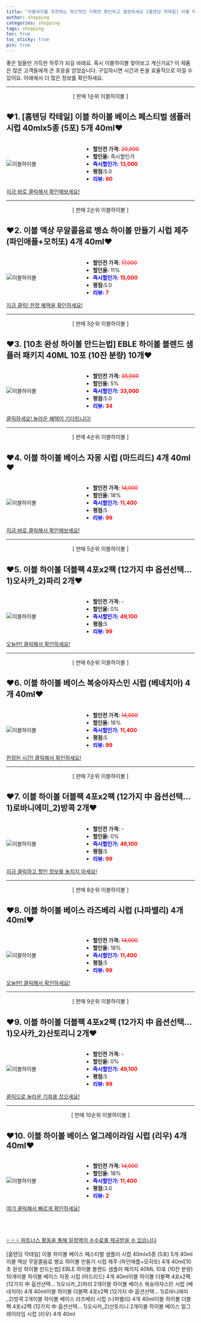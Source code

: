 ```yaml
---
title: "이블하이볼 추천하는 혁신적인 기획전 확인하고 결정하세요 [홈텐딩 칵테일] 이블 하이볼 베이스"
author: shopping
categories: shopping
tags: shopping
toc: true
toc_sticky: true
pin: true
---
```

좋은 일들만 가득한 하루가 되길 바래요. 혹시 이블하이볼 찾아보고 계신가요?  이 제품은 많은 고객들에게 큰 호응을 얻었습니다. 구입하시면 시간과 돈을 효율적으로 아낄 수 있어요. 아래에서 더 많은 정보를 확인하세요.

---
<p class="toplist" style="margin: 0 auto; display: block; width: fit-content;">[ 판매 1순위 이블하이볼 ]</p>

<h2><strong>❤️1. [홈텐딩 칵테일] 이블 하이볼 베이스 페스티벌 샘플러 시럽 40mlx5종 (5포) 5개 40ml❤️</strong></h2>

<div style="display: flex; align-items: center;">
    <div style="flex: 0.4;">
        <img src="https://thumbnail7.coupangcdn.com/thumbnails/remote/230x230ex/image/0715_beverages_69k_b5/b00a/b2f59dcf6e1a64779d787bdf8bf3d9e7060d5f238999b7cb9674e905c47a.jpg" alt="이블하이볼" style="max-width: 100%;">
    </div>
    <div style="flex: 0.6; margin-left: 10px;">
        <ul>
            <li><strong>할인전 가격:</strong> <del style="color: red;">20,000</del></li>
            <li><strong>할인율:</strong> 즉시할인가</li>
            <li><span style='color:blue'><strong>즉시할인가:</strong></span> <span style='color:red'><strong>13,000</strong></span></li>
            <li><strong>평점:</strong>5.0</li>
            <li><span style='color:blue'><strong>리뷰:</strong></span> <span style='color:red'><strong>60</strong></span></li>
        </ul>
    </div>
</div>
<div class="center">
    <a href="https://selin100587.github.io?lptag=AF9450613&subid=githubio&pageKey=7794653881&traceid=V0-153&itemId=21095643610&vendorItemId=88157639197" class="myButton">
        지금 바로 클릭해서 확인해보세요!
    </a>
</div>


---
<p class="toplist" style="margin: 0 auto; display: block; width: fit-content;">[ 판매 2순위 이블하이볼 ]</p>

<h2><strong>❤️2. 이블 액상 무알콜음료 뱅쇼 하이볼 만들기 시럽 제주 (파인애플+모히또) 4개 40ml❤️</strong></h2>

<div style="display: flex; align-items: center;">
    <div style="flex: 0.4;">
        <img src="https://thumbnail9.coupangcdn.com/thumbnails/remote/230x230ex/image/0715_beverages_69k_b10/e4ad/7a54ae3d39cacdda3643278a28b9e2264b437aa98ede928d6a03693e477b.jpg" alt="이블하이볼" style="max-width: 100%;">
    </div>
    <div style="flex: 0.6; margin-left: 10px;">
        <ul>
            <li><strong>할인전 가격:</strong> <del style="color: red;">17,000</del></li>
            <li><strong>할인율:</strong> 11%</li>
            <li><span style='color:blue'><strong>즉시할인가:</strong></span> <span style='color:red'><strong>15,000</strong></span></li>
            <li><strong>평점:</strong>5.0</li>
            <li><span style='color:blue'><strong>리뷰:</strong></span> <span style='color:red'><strong>7</strong></span></li>
        </ul>
    </div>
</div>
<div class="center">
    <a href="https://selin100587.github.io?lptag=AF9450613&subid=githubio&pageKey=7837782692&traceid=V0-153&itemId=21328508720&vendorItemId=88387139187" class="myButton">
        지금 클릭! 한정 혜택을 확인하세요!
    </a>
</div>


---
<p class="toplist" style="margin: 0 auto; display: block; width: fit-content;">[ 판매 3순위 이블하이볼 ]</p>

<h2><strong>❤️3. [10초 완성 하이볼 만드는법] EBLE 하이볼 블렌드 샘플러 패키지 40ML 10포 (10잔 분량) 10개❤️</strong></h2>

<div style="display: flex; align-items: center;">
    <div style="flex: 0.4;">
        <img src="https://thumbnail8.coupangcdn.com/thumbnails/remote/230x230ex/image/0715_beverages_69k_b5/4b41/10b234f0cd755ba88d4040ee4173db61959b39ce8f8579c9c3eb9eb990bf.jpg" alt="이블하이볼" style="max-width: 100%;">
    </div>
    <div style="flex: 0.6; margin-left: 10px;">
        <ul>
            <li><strong>할인전 가격:</strong> <del style="color: red;">35,000</del></li>
            <li><strong>할인율:</strong> 5%</li>
            <li><span style='color:blue'><strong>즉시할인가:</strong></span> <span style='color:red'><strong>33,000</strong></span></li>
            <li><strong>평점:</strong>5.0</li>
            <li><span style='color:blue'><strong>리뷰:</strong></span> <span style='color:red'><strong>34</strong></span></li>
        </ul>
    </div>
</div>
<div class="center">
    <a href="https://selin100587.github.io?lptag=AF9450613&subid=githubio&pageKey=7381366951&traceid=V0-153&itemId=19063468000&vendorItemId=81879077331" class="myButton">
        클릭하세요! 놀라운 혜택이 기다립니다!
    </a>
</div>


---
<p class="toplist" style="margin: 0 auto; display: block; width: fit-content;">[ 판매 4순위 이블하이볼 ]</p>

<h2><strong>❤️4. 이블 하이볼 베이스 자몽 시럽 (마드리드) 4개 40ml❤️</strong></h2>

<div style="display: flex; align-items: center;">
    <div style="flex: 0.4;">
        <img src="https://thumbnail9.coupangcdn.com/thumbnails/remote/230x230ex/image/vendor_inventory/fa70/246f874122aede1bad970216f90c480cda780b1affe11b7b4958205744e7.jpg" alt="이블하이볼" style="max-width: 100%;">
    </div>
    <div style="flex: 0.6; margin-left: 10px;">
        <ul>
            <li><strong>할인전 가격:</strong> <del style="color: red;">14,000</del></li>
            <li><strong>할인율:</strong> 18%</li>
            <li><span style='color:blue'><strong>즉시할인가:</strong></span> <span style='color:red'><strong>11,400</strong></span></li>
            <li><strong>평점:</strong>5</li>
            <li><span style='color:blue'><strong>리뷰:</strong></span> <span style='color:red'><strong>99</strong></span></li>
        </ul>
    </div>
</div>
<div class="center">
    <a href="https://selin100587.github.io?lptag=AF9450613&subid=githubio&pageKey=7872519308&traceid=V0-153&itemId=21509464726&vendorItemId=88562974366" class="myButton">
        지금 바로 클릭해서 확인해보세요!
    </a>
</div>


---
<p class="toplist" style="margin: 0 auto; display: block; width: fit-content;">[ 판매 5순위 이블하이볼 ]</p>

<h2><strong>❤️5. 이블 하이볼 더블팩 4포x2팩 (12가지 中 옵션선택... 1)오사카_2)파리 2개❤️</strong></h2>

<div style="display: flex; align-items: center;">
    <div style="flex: 0.4;">
        <img src="https://thumbnail8.coupangcdn.com/thumbnails/remote/230x230ex/image/vendor_inventory/de71/811d933ca56c2ae29e4d64bd91d69356afdabc37455c83ee497372e9b6db.jpg" alt="이블하이볼" style="max-width: 100%;">
    </div>
    <div style="flex: 0.6; margin-left: 10px;">
        <ul>
            <li><strong>할인전 가격:</strong> <del style="color: red;">-</del></li>
            <li><strong>할인율:</strong> 0%</li>
            <li><span style='color:blue'><strong>즉시할인가:</strong></span> <span style='color:red'><strong>49,100</strong></span></li>
            <li><strong>평점:</strong>5</li>
            <li><span style='color:blue'><strong>리뷰:</strong></span> <span style='color:red'><strong>99</strong></span></li>
        </ul>
    </div>
</div>
<div class="center">
    <a href="https://selin100587.github.io?lptag=AF9450613&subid=githubio&pageKey=8245817722&traceid=V0-153&itemId=23537043301&vendorItemId=90795785216" class="myButton">
        오늘만! 클릭해서 확인하세요!
    </a>
</div>


---
<p class="toplist" style="margin: 0 auto; display: block; width: fit-content;">[ 판매 6순위 이블하이볼 ]</p>

<h2><strong>❤️6. 이블 하이볼 베이스 복숭아자스민 시럽 (베네치아) 4개 40ml❤️</strong></h2>

<div style="display: flex; align-items: center;">
    <div style="flex: 0.4;">
        <img src="https://thumbnail9.coupangcdn.com/thumbnails/remote/230x230ex/image/vendor_inventory/571f/593a666899b45b07b7a5adbc92c1c1247a1171200c4a338778b1bf74a28f.jpg" alt="이블하이볼" style="max-width: 100%;">
    </div>
    <div style="flex: 0.6; margin-left: 10px;">
        <ul>
            <li><strong>할인전 가격:</strong> <del style="color: red;">14,000</del></li>
            <li><strong>할인율:</strong> 18%</li>
            <li><span style='color:blue'><strong>즉시할인가:</strong></span> <span style='color:red'><strong>11,400</strong></span></li>
            <li><strong>평점:</strong>5</li>
            <li><span style='color:blue'><strong>리뷰:</strong></span> <span style='color:red'><strong>99</strong></span></li>
        </ul>
    </div>
</div>
<div class="center">
    <a href="https://selin100587.github.io?lptag=AF9450613&subid=githubio&pageKey=7872587865&traceid=V0-153&itemId=21509798684&vendorItemId=88563306371" class="myButton">
        한정된 시간! 클릭해서 확인하세요!
    </a>
</div>


---
<p class="toplist" style="margin: 0 auto; display: block; width: fit-content;">[ 판매 7순위 이블하이볼 ]</p>

<h2><strong>❤️7. 이블 하이볼 더블팩 4포x2팩 (12가지 中 옵션선택... 1)로바니에미_2)방콕 2개❤️</strong></h2>

<div style="display: flex; align-items: center;">
    <div style="flex: 0.4;">
        <img src="https://thumbnail8.coupangcdn.com/thumbnails/remote/230x230ex/image/vendor_inventory/de71/811d933ca56c2ae29e4d64bd91d69356afdabc37455c83ee497372e9b6db.jpg" alt="이블하이볼" style="max-width: 100%;">
    </div>
    <div style="flex: 0.6; margin-left: 10px;">
        <ul>
            <li><strong>할인전 가격:</strong> <del style="color: red;">-</del></li>
            <li><strong>할인율:</strong> 0%</li>
            <li><span style='color:blue'><strong>즉시할인가:</strong></span> <span style='color:red'><strong>49,100</strong></span></li>
            <li><strong>평점:</strong>5</li>
            <li><span style='color:blue'><strong>리뷰:</strong></span> <span style='color:red'><strong>99</strong></span></li>
        </ul>
    </div>
</div>
<div class="center">
    <a href="https://selin100587.github.io?lptag=AF9450613&subid=githubio&pageKey=7859405014&traceid=V0-153&itemId=23537043421&vendorItemId=90795784538" class="myButton">
        지금 클릭하고 할인 정보를 놓치지 마세요!
    </a>
</div>


---
<p class="toplist" style="margin: 0 auto; display: block; width: fit-content;">[ 판매 8순위 이블하이볼 ]</p>

<h2><strong>❤️8. 이블 하이볼 베이스 라즈베리 시럽 (나파밸리) 4개 40ml❤️</strong></h2>

<div style="display: flex; align-items: center;">
    <div style="flex: 0.4;">
        <img src="https://thumbnail7.coupangcdn.com/thumbnails/remote/230x230ex/image/vendor_inventory/7d86/adce34b00884d7fb37cb0c382320df65c194bcd16e00610aad31860d9ed8.jpg" alt="이블하이볼" style="max-width: 100%;">
    </div>
    <div style="flex: 0.6; margin-left: 10px;">
        <ul>
            <li><strong>할인전 가격:</strong> <del style="color: red;">14,000</del></li>
            <li><strong>할인율:</strong> 18%</li>
            <li><span style='color:blue'><strong>즉시할인가:</strong></span> <span style='color:red'><strong>11,400</strong></span></li>
            <li><strong>평점:</strong>5</li>
            <li><span style='color:blue'><strong>리뷰:</strong></span> <span style='color:red'><strong>99</strong></span></li>
        </ul>
    </div>
</div>
<div class="center">
    <a href="https://selin100587.github.io?lptag=AF9450613&subid=githubio&pageKey=7872584323&traceid=V0-153&itemId=21509782448&vendorItemId=88563290114" class="myButton">
        오늘만! 클릭해서 확인하세요!
    </a>
</div>


---
<p class="toplist" style="margin: 0 auto; display: block; width: fit-content;">[ 판매 9순위 이블하이볼 ]</p>

<h2><strong>❤️9. 이블 하이볼 더블팩 4포x2팩 (12가지 中 옵션선택... 1)오사카_2)산토리니 2개❤️</strong></h2>

<div style="display: flex; align-items: center;">
    <div style="flex: 0.4;">
        <img src="https://thumbnail8.coupangcdn.com/thumbnails/remote/230x230ex/image/vendor_inventory/de71/811d933ca56c2ae29e4d64bd91d69356afdabc37455c83ee497372e9b6db.jpg" alt="이블하이볼" style="max-width: 100%;">
    </div>
    <div style="flex: 0.6; margin-left: 10px;">
        <ul>
            <li><strong>할인전 가격:</strong> <del style="color: red;">-</del></li>
            <li><strong>할인율:</strong> 0%</li>
            <li><span style='color:blue'><strong>즉시할인가:</strong></span> <span style='color:red'><strong>49,100</strong></span></li>
            <li><strong>평점:</strong>5</li>
            <li><span style='color:blue'><strong>리뷰:</strong></span> <span style='color:red'><strong>99</strong></span></li>
        </ul>
    </div>
</div>
<div class="center">
    <a href="https://selin100587.github.io?lptag=AF9450613&subid=githubio&pageKey=8244671614&traceid=V0-153&itemId=23537043380&vendorItemId=90795785264" class="myButton">
        클릭으로 놀라운 기회를 잡으세요!
    </a>
</div>


---
<p class="toplist" style="margin: 0 auto; display: block; width: fit-content;">[ 판매 10순위 이블하이볼 ]</p>

<h2><strong>❤️10. 이블 하이볼 베이스 얼그레이라임 시럽 (리우) 4개 40ml❤️</strong></h2>

<div style="display: flex; align-items: center;">
    <div style="flex: 0.4;">
        <img src="https://thumbnail6.coupangcdn.com/thumbnails/remote/230x230ex/image/vendor_inventory/5849/fe783ad74edbc9d8d5e457d6c81a4fd4536164fc1b1e4b0534148a001852.jpg" alt="이블하이볼" style="max-width: 100%;">
    </div>
    <div style="flex: 0.6; margin-left: 10px;">
        <ul>
            <li><strong>할인전 가격:</strong> <del style="color: red;">14,000</del></li>
            <li><strong>할인율:</strong> 18%</li>
            <li><span style='color:blue'><strong>즉시할인가:</strong></span> <span style='color:red'><strong>11,400</strong></span></li>
            <li><strong>평점:</strong>3.0</li>
            <li><span style='color:blue'><strong>리뷰:</strong></span> <span style='color:red'><strong>2</strong></span></li>
        </ul>
    </div>
</div>
<div class="center">
    <a href="https://selin100587.github.io?lptag=AF9450613&subid=githubio&pageKey=7872579408&traceid=V0-153&itemId=21509764483&vendorItemId=88563272376" class="myButton">
        여기 클릭해서 빠르게 확인하세요!
    </a>
</div>

<br><br><br>[💦 💦 💦 파트너스 활동을 통해 일정액의 수수료를 제공받을 수 있습니다](https://link.coupang.com/a/bcpT2c)<br><br>[홈텐딩 칵테일] 이블 하이볼 베이스 페스티벌 샘플러 시럽 40mlx5종 (5포) 5개 40ml이블 액상 무알콜음료 뱅쇼 하이볼 만들기 시럽 제주 (파인애플+모히또) 4개 40ml[10초 완성 하이볼 만드는법] EBLE 하이볼 블렌드 샘플러 패키지 40ML 10포 (10잔 분량) 10개이블 하이볼 베이스 자몽 시럽 (마드리드) 4개 40ml이블 하이볼 더블팩 4포x2팩 (12가지 中 옵션선택... 1)오사카_2)파리 2개이블 하이볼 베이스 복숭아자스민 시럽 (베네치아) 4개 40ml이블 하이볼 더블팩 4포x2팩 (12가지 中 옵션선택... 1)로바니에미_2)방콕 2개이블 하이볼 베이스 라즈베리 시럽 (나파밸리) 4개 40ml이블 하이볼 더블팩 4포x2팩 (12가지 中 옵션선택... 1)오사카_2)산토리니 2개이블 하이볼 베이스 얼그레이라임 시럽 (리우) 4개 40ml